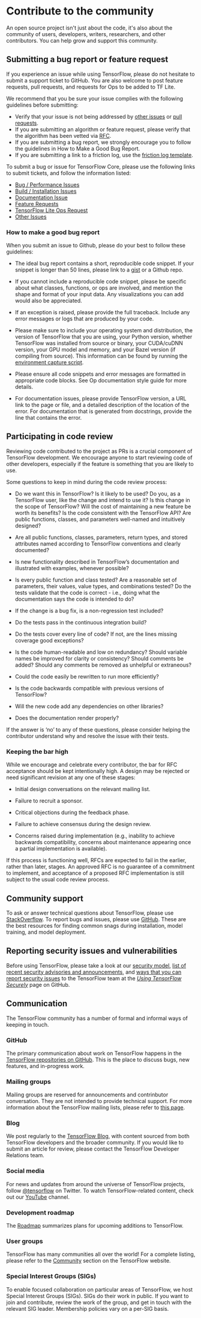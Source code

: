 # Contribute to the community

An open source project isn't just about the code, it's also about the community of users, developers, writers, researchers, and other contributors. You can help grow and support this community.

## Submitting a bug report or feature request

If you experience an issue while using TensorFlow, please do not hesitate to submit a support ticket to GitHub. You are also welcome to post feature requests, pull requests, and requests for Ops to be added to TF Lite.

We recommend that you be sure your issue complies with the following guidelines before submitting:

* Verify that your issue is not being addressed by [other issues](https://github.com/tensorflow/tensorflow/issues) or [pull requests](https://github.com/tensorflow/tensorflow/pulls). 
* If you are submitting an algorithm or feature request, please verify that the algorithm has been vetted via [RFC](https://github.com/tensorflow/community/tree/master/rfcs).
* If you are submitting a bug report, we strongly encourage you to follow  the guidelines in How to Make a Good Bug Report.
* If you are submitting a link to a friction log, use the [friction log template](https://docs.google.com/document/d/1_-0Zzn0hqS4ltLwqWAHm41-MgE60_9zlKyPHr5c-HCs/edit?usp=sharing).

To submit a bug or issue for TensorFlow Core, please use the following links to submit tickets, and follow the information listed:

* [Bug / Performance Issues](https://github.com/tensorflow/tensorflow/issues/new?template=00-bug-performance-issue.md)
* [Build / Installation Issues](https://github.com/tensorflow/tensorflow/issues/new?template=10-build-installation-issue.md)
* [Documentation Issue](https://github.com/tensorflow/tensorflow/issues/new?template=20-documentation-issue.md)
* [Feature Requests](https://github.com/tensorflow/tensorflow/issues/new?template=30-feature-request.md)
* [TensorFlow Lite Ops Request](https://github.com/tensorflow/tensorflow/issues/new?template=40-tflite-op-request.md)
* [Other Issues](https://github.com/tensorflow/tensorflow/issues/new?template=50-other-issues.md)


### How to make a good bug report

When you submit an issue to Github, please do your best to follow these guidelines:

* The ideal bug report contains a short, reproducible code snippet. If your snippet is longer than 50 lines, please link to a [gist](https://gist.github.com/) or a Github repo.

* If you cannot include a reproducible code snippet, please be specific about what classes, functions, or ops are involved, and mention the shape and format of your input data. Any visualizations you can add would also be appreciated.

* If an exception is raised, please provide the full traceback. Include any error messages or logs that are produced by your code.

* Please make sure to include your operating system and distribution, the version of TensorFlow that you are using, your Python version, whether TensorFlow was installed from source or binary, your CUDA/cuDNN version, your GPU model and memory, and your Bazel version (if compiling from source). This information can be found by running the [environment capture script](https://github.com/tensorflow/tensorflow/tree/master/tools/tf_env_collect.sh).

* Please ensure all code snippets and error messages are formatted in appropriate code blocks. See Op documentation style guide for more details.

* For documentation issues, please provide TensorFlow version, a URL link to the page or file, and a detailed description of the location of the error. For documentation that is generated from docstrings, provide the line that contains the error.

## Participating in code review

Reviewing code contributed to the project as PRs is a crucial component of TensorFlow development. We encourage anyone to start reviewing code of other developers, especially if the feature is something that you are likely to use.

Some questions to keep in mind during the code review process:

* Do we want this in TensorFlow? Is it likely to be used? Do you, as a TensorFlow user, like the change and intend to use it? Is this change in the scope of TensorFlow? Will the cost of maintaining a new feature be worth its benefits?
Is the code consistent with the TensorFlow API? Are public functions, classes, and parameters well-named and intuitively designed?

* Are all public functions, classes, parameters, return types, and stored attributes named according to TensorFlow conventions and clearly documented?

* Is new functionality described in TensorFlow’s documentation and illustrated with examples, whenever possible?

* Is every public function and class tested? Are a reasonable set of parameters, their values, value types, and combinations tested? Do the tests validate that the code is correct - i.e., doing what the documentation says the code is intended to do?

* If the change is a bug fix, is a non-regression test included?

* Do the tests pass in the continuous integration build?

* Do the tests cover every line of code? If not, are the lines missing coverage good exceptions?

* Is the code human-readable and low on redundancy? Should variable names be improved for clarity or consistency? Should comments be added? Should any comments be removed as unhelpful or extraneous?

* Could the code easily be rewritten to run more efficiently?

* Is the code backwards compatible with previous versions of TensorFlow?

* Will the new code add any dependencies on other libraries?

* Does the documentation render properly?

If the answer is ‘no’ to any of these questions, please consider helping the contributor understand why and resolve the issue with their tests.

### Keeping the bar high

While we encourage and celebrate every contributor, the bar for RFC acceptance should be kept intentionally high. A design may be rejected or need significant revision at any one of these stages:

* Initial design conversations on the relevant mailing list.

* Failure to recruit a sponsor.

* Critical objections during the feedback phase.

* Failure to achieve consensus during the design review.

* Concerns raised during implementation (e.g., inability to achieve backwards compatibility, concerns about maintenance appearing once a partial implementation is available).

If this process is functioning well, RFCs are expected to fail in the earlier, rather than later, stages. An approved RFC is no guarantee of a commitment to implement, and acceptance of a proposed RFC implementation is still subject to the usual code review process.


## Community support

To ask or answer technical questions about TensorFlow, please use [StackOverflow](https://stackoverflow.com/questions/tagged/tensorflow). To report bugs and issues, please use [GitHub](http://www.github.com/tensorflow/tensorflow). These are the best resources for finding common snags during installation, model training, and model deployment.

## Reporting security issues and vulnerabilities

Before using TensorFlow, please take a look at our [security model](https://github.com/tensorflow/tensorflow/blob/master/SECURITY.md#tensorflow-models-are-programs), [list of recent security advisories and announcements](https://github.com/tensorflow/tensorflow/blob/master/tensorflow/security/index.md), and [ways that you can report security issues](https://github.com/tensorflow/tensorflow/blob/master/SECURITY.md#reporting-vulnerabilities) to the TensorFlow team at the [*Using TensorFlow Securely*](https://github.com/tensorflow/tensorflow/blob/master/SECURITY.md) page on GitHub.


## Communication

The TensorFlow community has a number of formal and informal ways of keeping in touch.

### GitHub

The primary communication about work on TensorFlow happens in the [TensorFlow repositories on GitHub](https://github.com/tensorflow). This is the place to discuss bugs, new features, and in-progress work.

### Mailing groups

Mailing groups are reserved for announcements and contrinbutor conversation. They are not intended to provide technical support. For more information about the TensorFlow mailing lists, please refer to [this page](https://www.tensorflow.org/community/lists).


### Blog

We post regularly to the [TensorFlow Blog](http://blog.tensorflow.org/), with content sourced from both TensorFlow developers and the broader community. If you would like to submit an article for review, please contact the TensorFlow Developer Relations team.

### Social media

For news and updates from around the universe of TensorFlow projects, follow [@tensorflow](https://twitter.com/tensorflow) on Twitter. To watch TensorFlow-related content, check out our [YouTube](http://youtube.com/tensorflow/) channel.

### Development roadmap

The [Roadmap](https://www.tensorflow.org/community/roadmap) summarizes plans for upcoming additions to TensorFlow.

### User groups

TensorFlow has many communities all over the world! For a complete listing, please refer to the [Community](https://www.tensorflow.org/community/groups) section on the TensorFlow website.

### Special Interest Groups (SIGs)

To enable focused collaboration on particular areas of TensorFlow, we host Special Interest Groups (SIGs). SIGs do their work in public. If you want to join and contribute, review the work of the group, and get in touch with the relevant SIG leader. Membership policies vary on a per-SIG basis.
